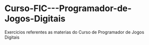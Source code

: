 # Curso-FIC---Programador-de-Jogos-Digitais

Exercicios referentes as materias do Curso de Programador de Jogos Digitais

